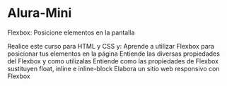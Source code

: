 # Alura-Mini
Flexbox: Posicione elementos en la pantalla

Realice este curso para HTML y CSS y:
Aprende a utilizar Flexbox para posicionar tus elementos en la página
Entiende las diversas propiedades del Flexbox y como utilizalas
Entiende como las propiedades de Flexbox sustituyen float, inline e inline-block
Elabora un sitio web responsivo con Flexbox
